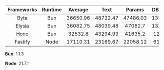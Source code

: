 | Frameworks | Runtime | Average | Text | Params | DB Query |
| :---: | :---: | :---: | :---: | :---: | :---: |
| Byte | Bun | 36650.96 | 48722.47 | 47486.03 | 13744.38 |
| Elysia | Bun | 36082.75 | 48039.48 | 47082.7 | 13126.06 |
| Hono | Bun | 32532.8 | 43294.99 | 41635.2 | 12668.2 |
| Fastify | Node | 17110.31 | 23169.67 | 22058.12 | 6103.15 |

**Bun**: 1.1.3

**Node**: 21.7.1



